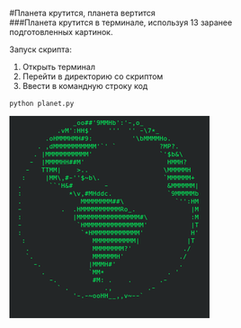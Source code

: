 #Планета крутится, планета вертится<br>
###Планета крутится в терминале, используя 13 заранее подготовленных картинок.

Запуск скрипта:
1. Открыть терминал
2. Перейти в директорию со скриптом
3. Ввести в командную строку код
```python
python planet.py
```

![img_1.png](img_1.png)
